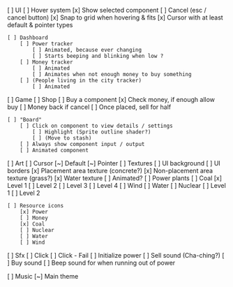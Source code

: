 [ ] UI
    [ ] Hover system
        [x] Show selected component
        [ ] Cancel (esc / cancel button)
        [x] Snap to grid when hovering & fits
        [x] Cursor with at least default & pointer types

    [ ] Dashboard
        [ ] Power tracker
            [ ] Animated, because ever changing
            [ ] Starts beeping and blinking when low ?
        [ ] Money tracker
            [ ] Animated
            [ ] Animates when not enough money to buy something
        [ ] (People living in the city tracker)
            [ ] Animated

[ ] Game
    [ ] Shop
        [ ] Buy a component
            [x] Check money, if enough allow buy
            [ ] Money back if cancel
        [ ] Once placed, sell for half

    [ ] "Board"
        [ ] Click on component to view details / settings
            [ ] Highlight (Sprite outline shader?)
            [ ] (Move to stash)
        [ ] Always show component input / output
        [ ] Animated component

[ ] Art
    [ ] Cursor
        [~] Default
        [~] Pointer
    [ ] Textures
        [ ] UI background
        [ ] UI borders
        [x] Placement area texture (concrete?)
        [x] Non-placement area texture (grass?)
        [x] Water texture
            [ ] Animated?
    [ ] Power plants
        [ ] Coal
            [x] Level 1
            [ ] Level 2
            [ ] Level 3
            [ ] Level 4
        [ ] Wind
        [ ] Water
        [ ] Nuclear
            [ ] Level 1
            [ ] Level 2

    [ ] Resource icons
        [x] Power
        [ ] Money
        [x] Coal
        [ ] Nuclear
        [ ] Water
        [ ] Wind

[ ] Sfx
    [ ] Click
    [ ] Click - Fail
    [ ] Initialize power
    [ ] Sell sound (Cha-ching?)
    [ ] Buy sound
    [ ] Beep sound for when running out of power

[ ] Music
    [~] Main theme
